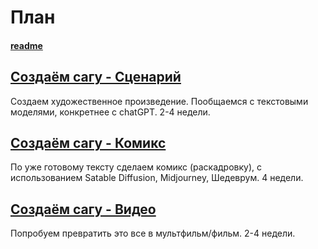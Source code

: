 # План


#### [readme](README.md)


## [Создаём сагу - Сценарий](ch.1%20Создаём%20сагу%20-%20Сценарий.md)
Создаем художественное произведение. 
Пообщаемся с текстовыми моделями, конкретнее с chatGPT.
2-4 недели.

## [Создаём сагу - Комикс](ch.2%20Создаём%20сагу%20-%20Комикс.md)
По уже готовому тексту сделаем комикс (раскадровку),
с использованием Satable Diffusion, Midjourney, Шедеврум.
4 недели.

## [Создаём сагу - Видео](ch.3%20Создаём%20сагу%20-%20Видео.md)
Попробуем превратить это все в мультфильм/фильм.
2-4 недели.